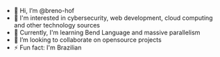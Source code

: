 - 👋 Hi, I’m @breno-hof
- 👀 I'm interested in cybersecurity, web development, cloud computing and other technology sources
- 🌱 Currently, I'm learning Bend Language and massive parallelism
- 💞️ I’m looking to collaborate on opensource projects
- ⚡ Fun fact: I'm Brazilian

<!---
breno-hof/breno-hof is a ✨ special ✨ repository because its `README.md` (this file) appears on your GitHub profile.
You can click the Preview link to take a look at your changes.
--->
